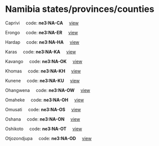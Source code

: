 # Namibia states/provinces/counties
Caprivi&nbsp;&nbsp;&nbsp;&nbsp;&nbsp;code: **ne3:NA-CA**&nbsp;&nbsp;&nbsp;&nbsp;&nbsp;[view](../../export/geojson/medium/ne3/na/ca.geojson)&nbsp;&nbsp;&nbsp;&nbsp;&nbsp;


Erongo&nbsp;&nbsp;&nbsp;&nbsp;&nbsp;code: **ne3:NA-ER**&nbsp;&nbsp;&nbsp;&nbsp;&nbsp;[view](../../export/geojson/medium/ne3/na/er.geojson)&nbsp;&nbsp;&nbsp;&nbsp;&nbsp;


Hardap&nbsp;&nbsp;&nbsp;&nbsp;&nbsp;code: **ne3:NA-HA**&nbsp;&nbsp;&nbsp;&nbsp;&nbsp;[view](../../export/geojson/medium/ne3/na/ha.geojson)&nbsp;&nbsp;&nbsp;&nbsp;&nbsp;


Karas&nbsp;&nbsp;&nbsp;&nbsp;&nbsp;code: **ne3:NA-KA**&nbsp;&nbsp;&nbsp;&nbsp;&nbsp;[view](../../export/geojson/medium/ne3/na/ka.geojson)&nbsp;&nbsp;&nbsp;&nbsp;&nbsp;


Kavango&nbsp;&nbsp;&nbsp;&nbsp;&nbsp;code: **ne3:NA-OK**&nbsp;&nbsp;&nbsp;&nbsp;&nbsp;[view](../../export/geojson/medium/ne3/na/ok.geojson)&nbsp;&nbsp;&nbsp;&nbsp;&nbsp;


Khomas&nbsp;&nbsp;&nbsp;&nbsp;&nbsp;code: **ne3:NA-KH**&nbsp;&nbsp;&nbsp;&nbsp;&nbsp;[view](../../export/geojson/medium/ne3/na/kh.geojson)&nbsp;&nbsp;&nbsp;&nbsp;&nbsp;


Kunene&nbsp;&nbsp;&nbsp;&nbsp;&nbsp;code: **ne3:NA-KU**&nbsp;&nbsp;&nbsp;&nbsp;&nbsp;[view](../../export/geojson/medium/ne3/na/ku.geojson)&nbsp;&nbsp;&nbsp;&nbsp;&nbsp;


Ohangwena&nbsp;&nbsp;&nbsp;&nbsp;&nbsp;code: **ne3:NA-OW**&nbsp;&nbsp;&nbsp;&nbsp;&nbsp;[view](../../export/geojson/medium/ne3/na/ow.geojson)&nbsp;&nbsp;&nbsp;&nbsp;&nbsp;


Omaheke&nbsp;&nbsp;&nbsp;&nbsp;&nbsp;code: **ne3:NA-OH**&nbsp;&nbsp;&nbsp;&nbsp;&nbsp;[view](../../export/geojson/medium/ne3/na/oh.geojson)&nbsp;&nbsp;&nbsp;&nbsp;&nbsp;


Omusati&nbsp;&nbsp;&nbsp;&nbsp;&nbsp;code: **ne3:NA-OS**&nbsp;&nbsp;&nbsp;&nbsp;&nbsp;[view](../../export/geojson/medium/ne3/na/os.geojson)&nbsp;&nbsp;&nbsp;&nbsp;&nbsp;


Oshana&nbsp;&nbsp;&nbsp;&nbsp;&nbsp;code: **ne3:NA-ON**&nbsp;&nbsp;&nbsp;&nbsp;&nbsp;[view](../../export/geojson/medium/ne3/na/on.geojson)&nbsp;&nbsp;&nbsp;&nbsp;&nbsp;


Oshikoto&nbsp;&nbsp;&nbsp;&nbsp;&nbsp;code: **ne3:NA-OT**&nbsp;&nbsp;&nbsp;&nbsp;&nbsp;[view](../../export/geojson/medium/ne3/na/ot.geojson)&nbsp;&nbsp;&nbsp;&nbsp;&nbsp;


Otjozondjupa&nbsp;&nbsp;&nbsp;&nbsp;&nbsp;code: **ne3:NA-OD**&nbsp;&nbsp;&nbsp;&nbsp;&nbsp;[view](../../export/geojson/medium/ne3/na/od.geojson)&nbsp;&nbsp;&nbsp;&nbsp;&nbsp;

